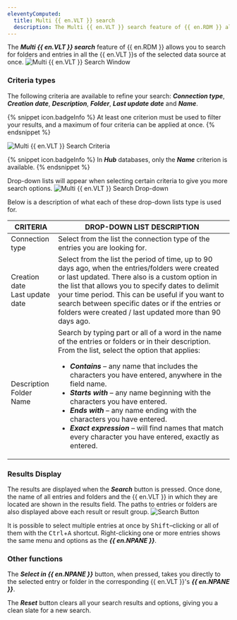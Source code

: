 ```yaml
---
eleventyComputed:
  title: Multi {{ en.VLT }} search
  description: The Multi {{ en.VLT }} search feature of {{ en.RDM }} allows you to search for folders and entries in all the {{ en.VLT }}s of the selected data source at once.
---
```

The ***Multi {{ en.VLT }} search*** feature of {{ en.RDM }} allows you to search for folders and entries in all the {{ en.VLT }}s of the selected data source at once.
![Multi {{ en.VLT }} Search Window](https://cdnweb.devolutions.net/docs/docs_en_rdm_windows_RDMWin2008.png)

### Criteria types

The following criteria are available to refine your search: ***Connection type***, ***Creation date***, ***Description***, ***Folder***, ***Last update date*** and ***Name***.

{% snippet icon.badgeInfo %}
At least one criterion must be used to filter your results, and a maximum of four criteria can be applied at once.
{% endsnippet %}

![Multi {{ en.VLT }} Search Criteria](https://cdnweb.devolutions.net/docs/docs_en_rdm_windows_RDMWin2009.png)

{% snippet icon.badgeInfo %}
In ***Hub*** databases, only the ***Name*** criterion is available.
{% endsnippet %}

Drop-down lists will appear when selecting certain criteria to give you more search options.
![Multi {{ en.VLT }} Search Drop-down](https://cdnweb.devolutions.net/docs/docs_en_rdm_windows_RDMWin2010.png)

Below is a description of what each of these drop-down lists type is used for.

| CRITERIA                            | DROP-DOWN LIST DESCRIPTION |
|-------------------------------------|----------------------------|
| Connection type                     | Select from the list the connection type of the entries you are looking for. |
| Creation date <br> Last update date | Select from the list the period of time, up to 90 days ago, when the entries/folders were created or last updated. There also is a custom option in the list that allows you to specify dates to delimit your time period. This can be useful if you want to search between specific dates or if the entries or folders were created / last updated more than 90 days ago. |
| Description <br> Folder <br> Name   | Search by typing part or all of a word in the name of the entries or folders or in their description. From the list, select the option that applies: <ul><li>***Contains*** – any name that includes the characters you have entered, anywhere in the field name.</li><li>***Starts with*** – any name beginning with the characters you have entered.</li><li>***Ends with*** – any name ending with the characters you have entered.</li><li>***Exact expression*** – will find names that match every character you have entered, exactly as entered.</li></ul> |


### Results Display

The results are displayed when the ***Search*** button is pressed. Once done, the name of all entries and folders and the {{ en.VLT }} in which they are located are shown in the results field. The paths to entries or folders are also displayed above each result or result group.
![Search Button](https://cdnweb.devolutions.net/docs/docs_en_rdm_windows_RDMWin2011.png)

It is possible to select multiple entries at once by <kbd>Shift</kbd>–clicking or all of them with the <kbd>Ctrl</kbd>+<kbd>A</kbd> shortcut. Right-clicking one or more entries shows the same menu and options as the ***{{ en.NPANE }}***.

### Other functions

The ***Select in {{ en.NPANE }}*** button, when pressed, takes you directly to the selected entry or folder in the corresponding {{ en.VLT }}'s ***{{ en.NPANE }}***.

The ***Reset*** button clears all your search results and options, giving you a clean slate for a new search.
